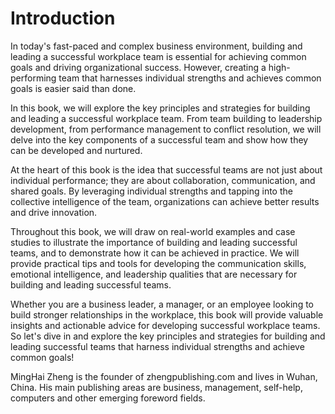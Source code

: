 # Introduction

In today's fast-paced and complex business environment, building and leading a successful workplace team is essential for achieving common goals and driving organizational success. However, creating a high-performing team that harnesses individual strengths and achieves common goals is easier said than done.

In this book, we will explore the key principles and strategies for building and leading a successful workplace team. From team building to leadership development, from performance management to conflict resolution, we will delve into the key components of a successful team and show how they can be developed and nurtured.

At the heart of this book is the idea that successful teams are not just about individual performance; they are about collaboration, communication, and shared goals. By leveraging individual strengths and tapping into the collective intelligence of the team, organizations can achieve better results and drive innovation.

Throughout this book, we will draw on real-world examples and case studies to illustrate the importance of building and leading successful teams, and to demonstrate how it can be achieved in practice. We will provide practical tips and tools for developing the communication skills, emotional intelligence, and leadership qualities that are necessary for building and leading successful teams.

Whether you are a business leader, a manager, or an employee looking to build stronger relationships in the workplace, this book will provide valuable insights and actionable advice for developing successful workplace teams. So let's dive in and explore the key principles and strategies for building and leading successful teams that harness individual strengths and achieve common goals!

MingHai Zheng is the founder of zhengpublishing.com and lives in Wuhan, China. His main publishing areas are business, management, self-help, computers and other emerging foreword fields.
